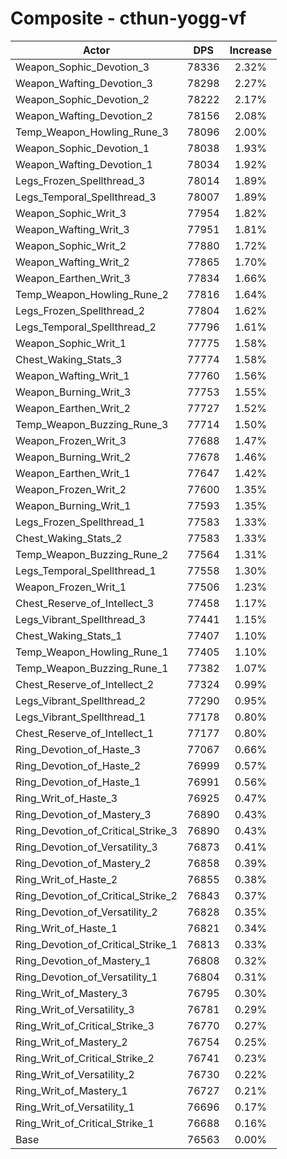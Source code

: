 # Composite - cthun-yogg-vf
| Actor | DPS | Increase |
|---|:---:|:---:|
|Weapon_Sophic_Devotion_3|78336|2.32%|
|Weapon_Wafting_Devotion_3|78298|2.27%|
|Weapon_Sophic_Devotion_2|78222|2.17%|
|Weapon_Wafting_Devotion_2|78156|2.08%|
|Temp_Weapon_Howling_Rune_3|78096|2.00%|
|Weapon_Sophic_Devotion_1|78038|1.93%|
|Weapon_Wafting_Devotion_1|78034|1.92%|
|Legs_Frozen_Spellthread_3|78014|1.89%|
|Legs_Temporal_Spellthread_3|78007|1.89%|
|Weapon_Sophic_Writ_3|77954|1.82%|
|Weapon_Wafting_Writ_3|77951|1.81%|
|Weapon_Sophic_Writ_2|77880|1.72%|
|Weapon_Wafting_Writ_2|77865|1.70%|
|Weapon_Earthen_Writ_3|77834|1.66%|
|Temp_Weapon_Howling_Rune_2|77816|1.64%|
|Legs_Frozen_Spellthread_2|77804|1.62%|
|Legs_Temporal_Spellthread_2|77796|1.61%|
|Weapon_Sophic_Writ_1|77775|1.58%|
|Chest_Waking_Stats_3|77774|1.58%|
|Weapon_Wafting_Writ_1|77760|1.56%|
|Weapon_Burning_Writ_3|77753|1.55%|
|Weapon_Earthen_Writ_2|77727|1.52%|
|Temp_Weapon_Buzzing_Rune_3|77714|1.50%|
|Weapon_Frozen_Writ_3|77688|1.47%|
|Weapon_Burning_Writ_2|77678|1.46%|
|Weapon_Earthen_Writ_1|77647|1.42%|
|Weapon_Frozen_Writ_2|77600|1.35%|
|Weapon_Burning_Writ_1|77593|1.35%|
|Legs_Frozen_Spellthread_1|77583|1.33%|
|Chest_Waking_Stats_2|77583|1.33%|
|Temp_Weapon_Buzzing_Rune_2|77564|1.31%|
|Legs_Temporal_Spellthread_1|77558|1.30%|
|Weapon_Frozen_Writ_1|77506|1.23%|
|Chest_Reserve_of_Intellect_3|77458|1.17%|
|Legs_Vibrant_Spellthread_3|77441|1.15%|
|Chest_Waking_Stats_1|77407|1.10%|
|Temp_Weapon_Howling_Rune_1|77405|1.10%|
|Temp_Weapon_Buzzing_Rune_1|77382|1.07%|
|Chest_Reserve_of_Intellect_2|77324|0.99%|
|Legs_Vibrant_Spellthread_2|77290|0.95%|
|Legs_Vibrant_Spellthread_1|77178|0.80%|
|Chest_Reserve_of_Intellect_1|77177|0.80%|
|Ring_Devotion_of_Haste_3|77067|0.66%|
|Ring_Devotion_of_Haste_2|76999|0.57%|
|Ring_Devotion_of_Haste_1|76991|0.56%|
|Ring_Writ_of_Haste_3|76925|0.47%|
|Ring_Devotion_of_Mastery_3|76890|0.43%|
|Ring_Devotion_of_Critical_Strike_3|76890|0.43%|
|Ring_Devotion_of_Versatility_3|76873|0.41%|
|Ring_Devotion_of_Mastery_2|76858|0.39%|
|Ring_Writ_of_Haste_2|76855|0.38%|
|Ring_Devotion_of_Critical_Strike_2|76843|0.37%|
|Ring_Devotion_of_Versatility_2|76828|0.35%|
|Ring_Writ_of_Haste_1|76821|0.34%|
|Ring_Devotion_of_Critical_Strike_1|76813|0.33%|
|Ring_Devotion_of_Mastery_1|76808|0.32%|
|Ring_Devotion_of_Versatility_1|76804|0.31%|
|Ring_Writ_of_Mastery_3|76795|0.30%|
|Ring_Writ_of_Versatility_3|76781|0.29%|
|Ring_Writ_of_Critical_Strike_3|76770|0.27%|
|Ring_Writ_of_Mastery_2|76754|0.25%|
|Ring_Writ_of_Critical_Strike_2|76741|0.23%|
|Ring_Writ_of_Versatility_2|76730|0.22%|
|Ring_Writ_of_Mastery_1|76727|0.21%|
|Ring_Writ_of_Versatility_1|76696|0.17%|
|Ring_Writ_of_Critical_Strike_1|76688|0.16%|
|Base|76563|0.00%|

